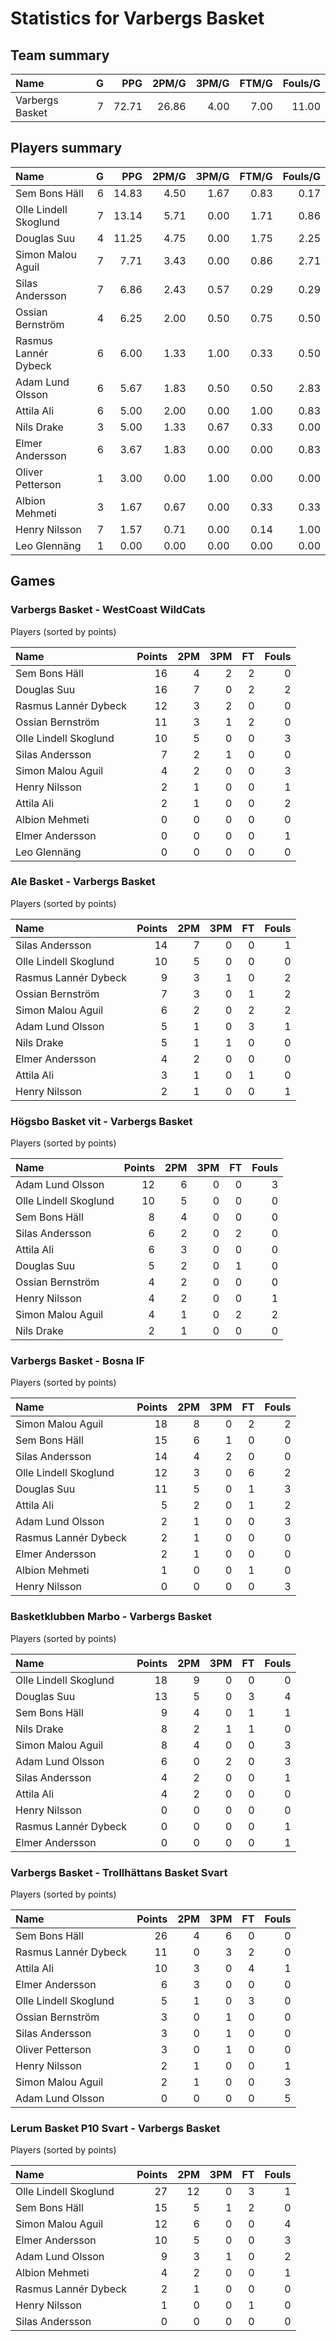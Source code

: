 # Statistics for Varbergs Basket

## Team summary

| Name | G | PPG | 2PM/G | 3PM/G | FTM/G | Fouls/G |
|:-----|--:|----:|------:|------:|------:|--------:|
| Varbergs Basket | 7 | 72.71 | 26.86 | 4.00 | 7.00 | 11.00 |

## Players summary

| Name | G | PPG | 2PM/G | 3PM/G | FTM/G | Fouls/G |
|:-----|--:|----:|------:|------:|------:|--------:|
| Sem Bons Häll | 6 | 14.83 | 4.50 | 1.67 | 0.83 | 0.17 |
| Olle Lindell Skoglund | 7 | 13.14 | 5.71 | 0.00 | 1.71 | 0.86 |
| Douglas Suu | 4 | 11.25 | 4.75 | 0.00 | 1.75 | 2.25 |
| Simon Malou Aguil | 7 | 7.71 | 3.43 | 0.00 | 0.86 | 2.71 |
| Silas Andersson | 7 | 6.86 | 2.43 | 0.57 | 0.29 | 0.29 |
| Ossian Bernström | 4 | 6.25 | 2.00 | 0.50 | 0.75 | 0.50 |
| Rasmus Lannér Dybeck | 6 | 6.00 | 1.33 | 1.00 | 0.33 | 0.50 |
| Adam Lund Olsson | 6 | 5.67 | 1.83 | 0.50 | 0.50 | 2.83 |
| Attila Ali | 6 | 5.00 | 2.00 | 0.00 | 1.00 | 0.83 |
| Nils Drake | 3 | 5.00 | 1.33 | 0.67 | 0.33 | 0.00 |
| Elmer Andersson | 6 | 3.67 | 1.83 | 0.00 | 0.00 | 0.83 |
| Oliver Petterson | 1 | 3.00 | 0.00 | 1.00 | 0.00 | 0.00 |
| Albion Mehmeti | 3 | 1.67 | 0.67 | 0.00 | 0.33 | 0.33 |
| Henry Nilsson | 7 | 1.57 | 0.71 | 0.00 | 0.14 | 1.00 |
| Leo Glennäng | 1 | 0.00 | 0.00 | 0.00 | 0.00 | 0.00 |

## Games

### Varbergs Basket - WestCoast WildCats

Players (sorted by points)

| Name | Points | 2PM | 3PM | FT | Fouls |
|:-----|-------:|----:|----:|---:|------:|
| Sem Bons Häll | 16 |  4 |  2 |  2 |  0 |
| Douglas Suu | 16 |  7 |  0 |  2 |  2 |
| Rasmus Lannér Dybeck | 12 |  3 |  2 |  0 |  0 |
| Ossian Bernström | 11 |  3 |  1 |  2 |  0 |
| Olle Lindell Skoglund | 10 |  5 |  0 |  0 |  3 |
| Silas Andersson |  7 |  2 |  1 |  0 |  0 |
| Simon Malou Aguil |  4 |  2 |  0 |  0 |  3 |
| Henry Nilsson |  2 |  1 |  0 |  0 |  1 |
| Attila Ali |  2 |  1 |  0 |  0 |  2 |
| Albion Mehmeti |  0 |  0 |  0 |  0 |  0 |
| Elmer Andersson |  0 |  0 |  0 |  0 |  1 |
| Leo Glennäng |  0 |  0 |  0 |  0 |  0 |

### Ale Basket - Varbergs Basket

Players (sorted by points)

| Name | Points | 2PM | 3PM | FT | Fouls |
|:-----|-------:|----:|----:|---:|------:|
| Silas Andersson | 14 |  7 |  0 |  0 |  1 |
| Olle Lindell Skoglund | 10 |  5 |  0 |  0 |  0 |
| Rasmus Lannér Dybeck |  9 |  3 |  1 |  0 |  2 |
| Ossian Bernström |  7 |  3 |  0 |  1 |  2 |
| Simon Malou Aguil |  6 |  2 |  0 |  2 |  2 |
| Adam Lund Olsson |  5 |  1 |  0 |  3 |  1 |
| Nils Drake |  5 |  1 |  1 |  0 |  0 |
| Elmer Andersson |  4 |  2 |  0 |  0 |  0 |
| Attila Ali |  3 |  1 |  0 |  1 |  0 |
| Henry Nilsson |  2 |  1 |  0 |  0 |  1 |

### Högsbo Basket vit - Varbergs Basket

Players (sorted by points)

| Name | Points | 2PM | 3PM | FT | Fouls |
|:-----|-------:|----:|----:|---:|------:|
| Adam Lund Olsson | 12 |  6 |  0 |  0 |  3 |
| Olle Lindell Skoglund | 10 |  5 |  0 |  0 |  0 |
| Sem Bons Häll |  8 |  4 |  0 |  0 |  0 |
| Silas Andersson |  6 |  2 |  0 |  2 |  0 |
| Attila Ali |  6 |  3 |  0 |  0 |  0 |
| Douglas Suu |  5 |  2 |  0 |  1 |  0 |
| Ossian Bernström |  4 |  2 |  0 |  0 |  0 |
| Henry Nilsson |  4 |  2 |  0 |  0 |  1 |
| Simon Malou Aguil |  4 |  1 |  0 |  2 |  2 |
| Nils Drake |  2 |  1 |  0 |  0 |  0 |

### Varbergs Basket - Bosna IF

Players (sorted by points)

| Name | Points | 2PM | 3PM | FT | Fouls |
|:-----|-------:|----:|----:|---:|------:|
| Simon Malou Aguil | 18 |  8 |  0 |  2 |  2 |
| Sem Bons Häll | 15 |  6 |  1 |  0 |  0 |
| Silas Andersson | 14 |  4 |  2 |  0 |  0 |
| Olle Lindell Skoglund | 12 |  3 |  0 |  6 |  2 |
| Douglas Suu | 11 |  5 |  0 |  1 |  3 |
| Attila Ali |  5 |  2 |  0 |  1 |  2 |
| Adam Lund Olsson |  2 |  1 |  0 |  0 |  3 |
| Rasmus Lannér Dybeck |  2 |  1 |  0 |  0 |  0 |
| Elmer Andersson |  2 |  1 |  0 |  0 |  0 |
| Albion Mehmeti |  1 |  0 |  0 |  1 |  0 |
| Henry Nilsson |  0 |  0 |  0 |  0 |  3 |

### Basketklubben Marbo - Varbergs Basket

Players (sorted by points)

| Name | Points | 2PM | 3PM | FT | Fouls |
|:-----|-------:|----:|----:|---:|------:|
| Olle Lindell Skoglund | 18 |  9 |  0 |  0 |  0 |
| Douglas Suu | 13 |  5 |  0 |  3 |  4 |
| Sem Bons Häll |  9 |  4 |  0 |  1 |  1 |
| Nils Drake |  8 |  2 |  1 |  1 |  0 |
| Simon Malou Aguil |  8 |  4 |  0 |  0 |  3 |
| Adam Lund Olsson |  6 |  0 |  2 |  0 |  3 |
| Silas Andersson |  4 |  2 |  0 |  0 |  1 |
| Attila Ali |  4 |  2 |  0 |  0 |  0 |
| Henry Nilsson |  0 |  0 |  0 |  0 |  0 |
| Rasmus Lannér Dybeck |  0 |  0 |  0 |  0 |  1 |
| Elmer Andersson |  0 |  0 |  0 |  0 |  1 |

### Varbergs Basket - Trollhättans Basket Svart

Players (sorted by points)

| Name | Points | 2PM | 3PM | FT | Fouls |
|:-----|-------:|----:|----:|---:|------:|
| Sem Bons Häll | 26 |  4 |  6 |  0 |  0 |
| Rasmus Lannér Dybeck | 11 |  0 |  3 |  2 |  0 |
| Attila Ali | 10 |  3 |  0 |  4 |  1 |
| Elmer Andersson |  6 |  3 |  0 |  0 |  0 |
| Olle Lindell Skoglund |  5 |  1 |  0 |  3 |  0 |
| Ossian Bernström |  3 |  0 |  1 |  0 |  0 |
| Silas Andersson |  3 |  0 |  1 |  0 |  0 |
| Oliver Petterson |  3 |  0 |  1 |  0 |  0 |
| Henry Nilsson |  2 |  1 |  0 |  0 |  1 |
| Simon Malou Aguil |  2 |  1 |  0 |  0 |  3 |
| Adam Lund Olsson |  0 |  0 |  0 |  0 |  5 |

### Lerum Basket P10 Svart - Varbergs Basket

Players (sorted by points)

| Name | Points | 2PM | 3PM | FT | Fouls |
|:-----|-------:|----:|----:|---:|------:|
| Olle Lindell Skoglund | 27 | 12 |  0 |  3 |  1 |
| Sem Bons Häll | 15 |  5 |  1 |  2 |  0 |
| Simon Malou Aguil | 12 |  6 |  0 |  0 |  4 |
| Elmer Andersson | 10 |  5 |  0 |  0 |  3 |
| Adam Lund Olsson |  9 |  3 |  1 |  0 |  2 |
| Albion Mehmeti |  4 |  2 |  0 |  0 |  1 |
| Rasmus Lannér Dybeck |  2 |  1 |  0 |  0 |  0 |
| Henry Nilsson |  1 |  0 |  0 |  1 |  0 |
| Silas Andersson |  0 |  0 |  0 |  0 |  0 |

